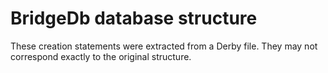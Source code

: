 # BridgeDb database structure

These creation statements were extracted from a Derby file.
They may not correspond exactly to the original structure.